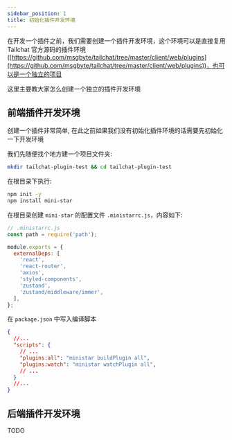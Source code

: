 ```yaml
---
sidebar_position: 1
title: 初始化插件开发环境
---
```


在开发一个插件之前，我们需要创建一个插件开发环境，这个环境可以是直接复用 Tailchat 官方源码的插件环境([https://github.com/msgbyte/tailchat/tree/master/client/web/plugins](https://github.com/msgbyte/tailchat/tree/master/client/web/plugins))，也可以是一个独立的项目

这里主要教大家怎么创建一个独立的插件开发环境

## 前端插件开发环境

创建一个插件非常简单, 在此之前如果我们没有初始化插件环境的话需要先初始化一下开发环境

我们先随便找个地方建一个项目文件夹:

```bash
mkdir tailchat-plugin-test && cd tailchat-plugin-test
```

在根目录下执行:

```bash
npm init -y
npm install mini-star
```

在根目录创建 `mini-star` 的配置文件 `.ministarrc.js`，内容如下:

```js
// .ministarrc.js
const path = require('path');

module.exports = {
  externalDeps: [
    'react',
    'react-router',
    'axios',
    'styled-components',
    'zustand',
    'zustand/middleware/immer',
  ],
};
```

在 `package.json` 中写入编译脚本

```json
{
  //...
  "scripts": {
    // ...
    "plugins:all": "ministar buildPlugin all",
    "plugins:watch": "ministar watchPlugin all",
    // ...
  }
  //...
}
```

## 后端插件开发环境

TODO
